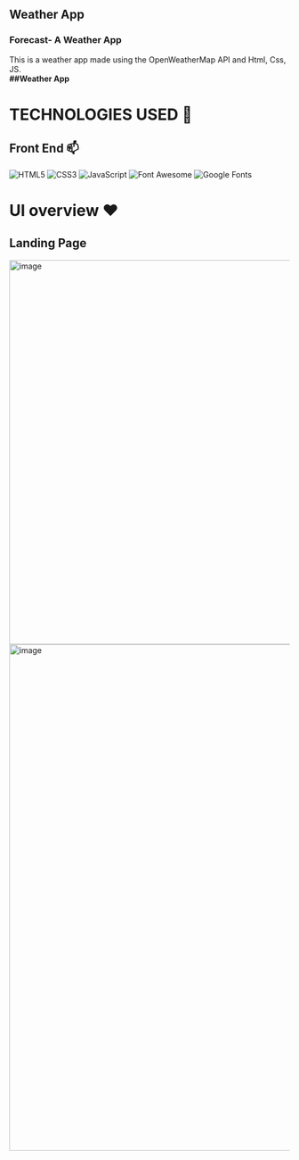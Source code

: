 ##  Weather App
### Forecast- A Weather App

This is a weather app made using the OpenWeatherMap API and Html, Css, JS.
<br>
<strong>##Weather App</strong>

# TECHNOLOGIES USED 📌

## Front End 📫

![HTML5](https://img.shields.io/static/v1?style=for-the-badge&message=HTML5&color=E34F26&logo=HTML5&logoColor=FFFFFF&label=)
![CSS3](https://img.shields.io/static/v1?style=for-the-badge&message=CSS3&color=1572B6&logo=CSS3&logoColor=FFFFFF&label=)
![JavaScript](https://img.shields.io/static/v1?style=for-the-badge&message=JavaScript&color=222222&logo=JavaScript&logoColor=F7DF1E&label=)
![Font Awesome](https://img.shields.io/static/v1?style=for-the-badge&message=Font+Awesome&color=339AF0&logo=Font+Awesome&logoColor=FFFFFF&label=)
![Google Fonts](https://img.shields.io/static/v1?style=for-the-badge&message=Google+Fonts&color=4285F4&logo=Google+Fonts&logoColor=FFFFFF&label=)




# UI overview ❤️ 

## Landing Page
<img width="689" alt="image" src="https://github.com/Dipak491/Weather-App/assets/97616879/775f0cbb-4046-44c7-9b95-2038d2a5b9ce">

<img width="908" alt="image" src="https://github.com/Dipak491/Weather-App/assets/97616879/c1bd23e3-8f7d-4776-8570-e0287e01ed7e">

